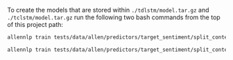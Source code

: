To create the models that are stored within `./tdlstm/model.tar.gz` and `./tclstm/model.tar.gz` run the following two bash commands from the top of this project path:
``` bash
allennlp train tests/data/allen/predictors/target_sentiment/split_contexts/config_tdlstm.jsonnet -s tests/data/allen/predictors/target_sentiment/split_contexts/tdlstm --include-package target_extraction
```
``` bash
allennlp train tests/data/allen/predictors/target_sentiment/split_contexts/config_tclstm.jsonnet -s tests/data/allen/predictors/target_sentiment/split_contexts/tclstm --include-package target_extraction
```